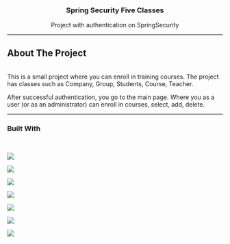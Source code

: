 <div align="center">
<h3 align="center">Spring Security Five Classes</h3>
<p align="center">
    Project with authentication on SpringSecurity
    </p>
</div>

---

## About The Project
<br>
This is a small project where you can enroll in training courses. 
The project has classes such as Company, Group, Students, Course, Teacher.

After successful authentication, you go to the main page. 
Where you as a user (or as an administrator) can enroll in courses, select, add, delete.

---

### Built With
<br>
<p>
<a href="https://img.shields.io">
    <img src="https://img.shields.io/badge/java-%23ED8B00.svg?style=for-the-badge&logo=java&logoColor=white" />
  </a>
</p>
<p>
<a href="https://img.shields.io">
    <img src="https://img.shields.io/badge/html5-%23E34F26.svg?style=for-the-badge&logo=html5&logoColor=white" />
  </a>
</p>
<p>
  <a href="https://img.shields.io">
    <img src="https://img.shields.io/badge/postgres-%23316192.svg?style=for-the-badge&logo=postgresql&logoColor=white" />
  </a>
</p>
<p>
  <a href="https://img.shields.io">
    <img src="https://img.shields.io/badge/spring-%236DB33F.svg?style=for-the-badge&logo=spring&logoColor=white" />
  </a>
</p>
<p>
  <a href="https://img.shields.io">
    <img src="https://img.shields.io/badge/Thymeleaf-%23005C0F.svg?style=for-the-badge&logo=Thymeleaf&logoColor=white" />
  </a>
</p>
<p>
<a href="https://img.shields.io">
    <img src="https://img.shields.io/badge/IntelliJIDEA-000000.svg?style=for-the-badge&logo=intellij-idea&logoColor=white" />
  </a>
</p>
<p>
<a href="https://img.shields.io">
    <img src="https://img.shields.io/badge/Lombok-000000.svg?style=for-the-badge&logo=lombok&logoColor=white" />
  </a>
</p>
